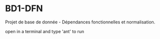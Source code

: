 # BD1-DFN
Projet de base de donnée - Dépendances fonctionnelles et normalisation.

open in a terminal and type 'ant' to run
